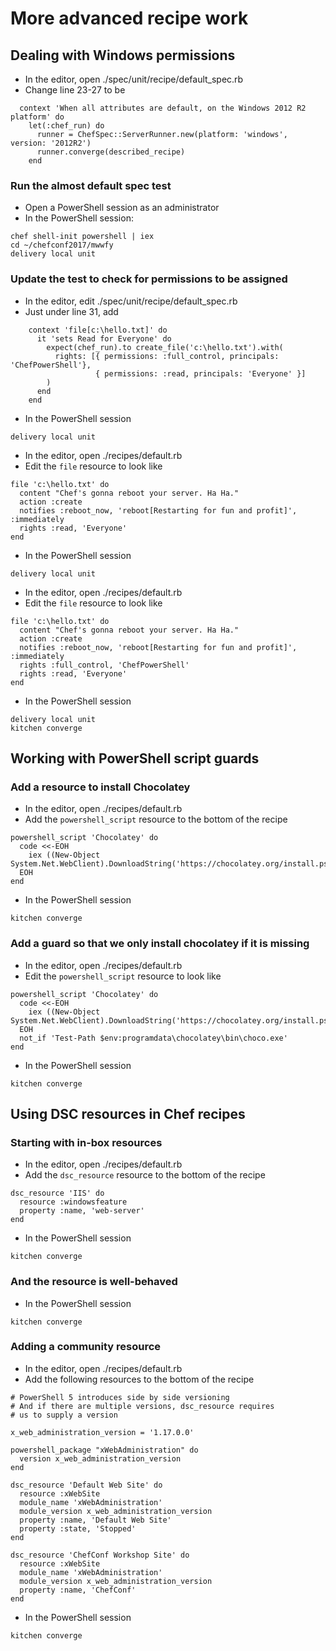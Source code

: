 # More advanced recipe work

## Dealing with Windows permissions

* In the editor, open ./spec/unit/recipe/default_spec.rb
* Change line 23-27 to be

```
  context 'When all attributes are default, on the Windows 2012 R2 platform' do
    let(:chef_run) do
      runner = ChefSpec::ServerRunner.new(platform: 'windows', version: '2012R2')
      runner.converge(described_recipe)
    end
```

### Run the almost default spec test

* Open a PowerShell session as an administrator
* In the PowerShell session:

```
chef shell-init powershell | iex
cd ~/chefconf2017/mwwfy
delivery local unit
```

### Update the test to check for permissions to be assigned

* In the editor, edit ./spec/unit/recipe/default_spec.rb
* Just under line 31, add

```
    context 'file[c:\hello.txt]' do
      it 'sets Read for Everyone' do
        expect(chef_run).to create_file('c:\hello.txt').with(
          rights: [{ permissions: :full_control, principals: 'ChefPowerShell'},
                   { permissions: :read, principals: 'Everyone' }]
        )
      end
    end
```

* In the PowerShell session

```
delivery local unit
```

* In the editor, open ./recipes/default.rb
* Edit the `file` resource to look like

```
file 'c:\hello.txt' do
  content "Chef's gonna reboot your server. Ha Ha."
  action :create
  notifies :reboot_now, 'reboot[Restarting for fun and profit]', :immediately
  rights :read, 'Everyone'
end
```

* In the PowerShell session

```
delivery local unit
```

* In the editor, open ./recipes/default.rb
* Edit the `file` resource to look like

```
file 'c:\hello.txt' do
  content "Chef's gonna reboot your server. Ha Ha."
  action :create
  notifies :reboot_now, 'reboot[Restarting for fun and profit]', :immediately
  rights :full_control, 'ChefPowerShell'
  rights :read, 'Everyone'
end
```

* In the PowerShell session

```
delivery local unit
kitchen converge
```

## Working with PowerShell script guards

### Add a resource to install Chocolatey

* In the editor, open ./recipes/default.rb
* Add the `powershell_script` resource to the bottom of the recipe

```
powershell_script 'Chocolatey' do
  code <<-EOH
    iex ((New-Object System.Net.WebClient).DownloadString('https://chocolatey.org/install.ps1'))
  EOH
end
```

* In the PowerShell session

```
kitchen converge
```

### Add a guard so that we only install chocolatey if it is missing

* In the editor, open ./recipes/default.rb
* Edit the `powershell_script` resource to look like

```
powershell_script 'Chocolatey' do
  code <<-EOH
    iex ((New-Object System.Net.WebClient).DownloadString('https://chocolatey.org/install.ps1'))
  EOH
  not_if 'Test-Path $env:programdata\chocolatey\bin\choco.exe'
end
```

* In the PowerShell session

```
kitchen converge
```

## Using DSC resources in Chef recipes

### Starting with in-box resources

* In the editor, open ./recipes/default.rb
* Add the `dsc_resource` resource to the bottom of the recipe

```
dsc_resource 'IIS' do
  resource :windowsfeature
  property :name, 'web-server'
end
```

* In the PowerShell session

```
kitchen converge
```

### And the resource is well-behaved

* In the PowerShell session

```
kitchen converge
```

### Adding a community resource

* In the editor, open ./recipes/default.rb
* Add the following resources to the bottom of the recipe

```
# PowerShell 5 introduces side by side versioning
# And if there are multiple versions, dsc_resource requires
# us to supply a version

x_web_administration_version = '1.17.0.0'

powershell_package "xWebAdministration" do
  version x_web_administration_version
end

dsc_resource 'Default Web Site' do
  resource :xWebSite
  module_name 'xWebAdministration'
  module_version x_web_administration_version
  property :name, 'Default Web Site'
  property :state, 'Stopped'
end

dsc_resource 'ChefConf Workshop Site' do
  resource :xWebSite
  module_name 'xWebAdministration'
  module_version x_web_administration_version
  property :name, 'ChefConf'
end
```

* In the PowerShell session

```
kitchen converge
```
